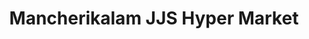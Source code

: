 ---
title: "Mancherikalam JJS Hyper Market"
url: /changanacherry/mancherikalam-jjs-hyper-market/
shop: supermarket
---